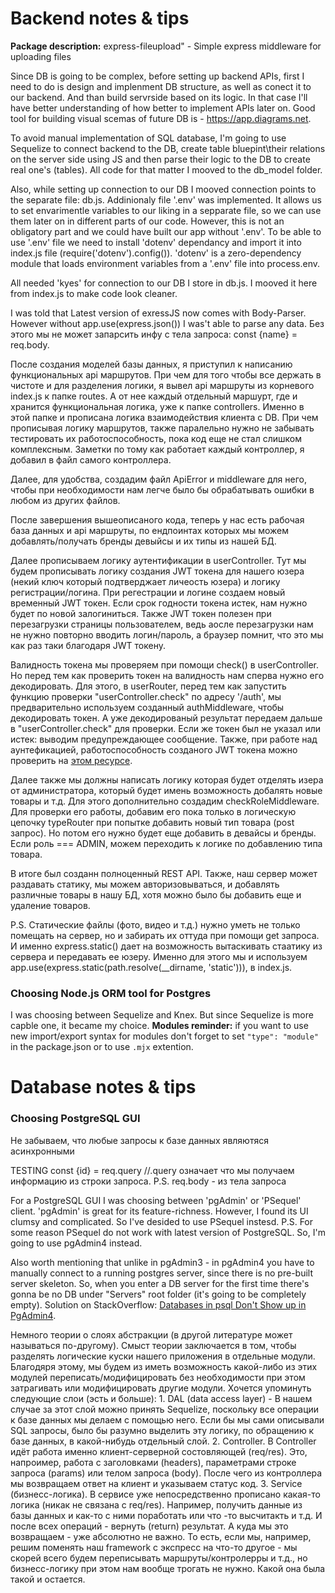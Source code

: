 # Backend notes & tips
**Package description:**
express-fileupload" - Simple express middleware for uploading files

Since DB is going to be complex, before setting up backend APIs, first I need to do is design and implenment DB structure, as well as conect it to our backend. And than build servrside based on its logic. In that case I'll have better understanding of how better to implement APIs later on. Good tool for building visual scemas of future DB is - https://app.diagrams.net.

To avoid manual implementation of SQL database, I'm going to use Sequelize to connect backend to the DB, create  table bluepint\their relations on the server side using JS and then parse their logic to the DB to create real one's (tables). All code for that matter I mooved to the db_model folder.

Also, while setting up connection to our DB I mooved connection points to the separate file: db.js. Addinionaly file '.env' was implemented. It allows us to set envarimentle variables to our liking in a sepparate file, so we can use them later on in different parts of our code. However, this is not an obligatory part and we could have built our app without '.env'. To be able to use '.env' file we need to install 'dotenv' dependancy and import it into index.js file (require('dotenv').config()). 'dotenv' is a zero-dependency module that loads environment variables from a '.env' file into process.env.

All needed 'kyes' for connection to our DB I store in db.js. I mooved it here from index.js to make code look cleaner.

I was told that Latest version of exressJS now comes with Body-Parser. However without app.use(express.json()) I was't able to parse any data. Без этого мы не может запарсить инфу с тела запроса: const {name} = req.body.

После создания моделей базы данных, я приступил к написанию функциональных api маршрутов. При чем для того чтобы все держать в чистоте и для разделения логики, я вывел api маршруты из корневого index.js к папке routes. А от нее каждый отдельный маршурт, где и хранится функциональная логика, уже к папке controllers. Именно в этой папке и прописана логика взаимодействия клиента с DB. При чем прописывая логику маршрутов, также паралельно нужно не забывать тестировать их работоспособность, пока код еще не стал слишком комплексным. Заметки по тому как работает каждый контроллер, я добавил в файл самого контроллера.

Далее, для удобства, создадим файл ApiError и middleware для него, чтобы при необходимости нам легче было бы обрабатывать ошибки в любом из других файлов.

После завершения вышеописаного кода, теперь у нас есть рабочая база данных и api маршруты, по ендпоинтах которых мы можем добавлять/получать бренды девыйсы и их типы из нашей БД.

Далее прописываем логику аутентификации в userController. Тут мы будем прописывать логику создания JWT токена для нашего юзера (некий ключ который подтверджает личеость юзера) и логику регистрации/логина. При регестрации и логине создаем новый временный JWT токен. Если срок годности токена истек, нам нужно будет по новой залогиниться. Также JWT токен полезен при перезагрузки страницы пользователем, ведь аосле перезагрузки нам не нужно повторно вводить логин/пароль, а браузер помнит, что это мы как раз таки благодаря JWT токену.

Валидность токена мы проверяем при помощи check() в userController. Но перед тем как проверить токен на валидность нам сперва нужно его декодировать. Для этого, в userRouter, перед тем как запустить функцию проверки "userController.check" по адресу '/auth', мы предварительно используем созданный authMiddleware, чтобы декодировать токен. А уже декодированый результат передаем дальше в "userController.check" для проверки. Если же токен был не указал или истек: выводим предупреждающее сообщение. Также, при работе над аунтефикацией, работоспособность созданого JWT токена можно проверить на [этом ресурсе](https://jwt.io).

Далее также мы должны написать логику которая будет отделять изера от администратора, который будет имень возможность добалять новые товары и т.д. Для этого дополнительно создадим checkRoleMiddleware. Для проверки его работы, добавим его пока только в логическую цепочку typeRouter при попытке добавить новый тип товара (post запрос). Но потом его нужно будет еще добавить в девайсы и бренды. Если роль === ADMIN, можем переходить к логике по добавлению типа товара.

В итоге был созданн полноценный REST API. Также, наш сервер может раздавать статику, мы можем авторизовываться, и добавлять различные товары в нашу БД, хотя можно было бы добавить еще и удаление товаров.

P.S. Статические файлы (фото, видео и т.д.) нужно уметь не только помещать на сервер, но и забирать их оттуда при помощи get запроса. И именно express.static() дает на возможность вытаскивать стаатику из сервера и передавать ее юзеру. Именно для этого мы и используем  app.use(express.static(path.resolve(__dirname, 'static'))), в index.js.

### Choosing Node.js ORM tool for Postgres
I was choosing between Sequelize and Knex. But since Sequelize is more capble one, it became my choice.
**Modules reminder:** if you want to use new import/export syntax for modules don't forget to set `"type": "module"` in the package.json or to use `.mjx` extention.


# Database notes & tips
### Choosing PostgreSQL GUI
Не забываем, что любые запросы к базе данных являютяся асинхронными

TESTING const {id} = req.query //.query означает что мы получаем информацию из строки запроса. P.S. req.body - из тела запроса

For a PostgreSQL GUI I was choosing between 'pgAdmin' or 'PSequel' client. 'pgAdmin' is great for its feature-richness. However, I found its UI clumsy and complicated. So I've desided to use PSequel instesd. 
P.S. For some reason PSequel do not work with latest version of PostgreSQL. So, I'm going to use pgAdmin4 instead.

Also worth mentioning that unlike in pgAdmin3 - in pgAdmin4 you have to manually connect to a running postgres server, since there is no pre-built server skeleton. So, when you enter a DB server for the first time there's gonna be no DB under "Servers" root folder (it's going to be completely empty). Solution on StackOverflow: [Databases in psql Don't Show up in PgAdmin4](https://stackoverflow.com/questions/61576670/databases-in-psql-dont-show-up-in-pgadmin4). 

Немного теории о слоях абстракции (в другой литературе может называться по-другому). Смыст теории заключается в том, чтобы разделять логические куски нашего приложения в отдельные модули. Благодяря этому, мы будем из иметь возможность какой-либо из этих модулей переписать/модифицировать без необходимости при этом затрагивать или модифицировать другие модули. Хочется упоминуть следующие слои (эсть и больше):
    1. DAL (data access layer) - В нашем случае за этот слой можно принять Sequelize, поскольку все операции к базе данных мы делаем с помощью него. Если бы мы сами описывали SQL запросы, было бы разумно выделить эту логику, по обращению к базе данных, в какой-нибудь отдельный слой.
    2. Controller. В Controller идёт работа именно клиент-серверной состовляющей (req/res). Это, напроимер, работа с заголовками (headers), параметрами строке запроса (params) или телом запроса (body). После чего из контроллера мы возвращаем ответ на клиент и указываем статус код.
    3. Service (бизнесс-логика). В сервисе уже непосредственно прописано какая-то логика (никак не связана с req/res). Например, получить данные из базы данных и как-то с ними поработать или что -то высчитакть и т.д. И после всех операций - вернуть (return) результат. А куда мы это возвращаем - уже абсолютно не важно. То есть, если мы, например, решим поменять наш framework с экспресс на что-то другое - мы скорей всего будем переписывать маршруты/контролерры и т.д., но бизнесс-логику при этом нам вообще трогать не нужно. Какой она была такой и остается. 